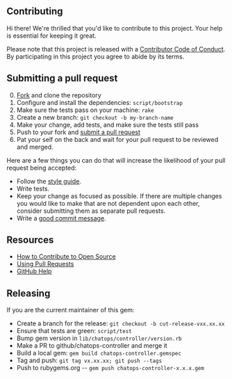 ## Contributing

[fork]: https://github.com/github/chatops-controller/fork
[pr]: https://github.com/github/chatops-controller/compare
[style]: https://github.com/styleguide/ruby
[code-of-conduct]: CODE_OF_CONDUCT.md

Hi there! We're thrilled that you'd like to contribute to this project. Your help is essential for keeping it great.

Please note that this project is released with a [Contributor Code of Conduct][code-of-conduct]. By participating in this project you agree to abide by its terms.

## Submitting a pull request

0. [Fork][fork] and clone the repository
0. Configure and install the dependencies: `script/bootstrap`
0. Make sure the tests pass on your machine: `rake`
0. Create a new branch: `git checkout -b my-branch-name`
0. Make your change, add tests, and make sure the tests still pass
0. Push to your fork and [submit a pull request][pr]
0. Pat your self on the back and wait for your pull request to be reviewed and merged.

Here are a few things you can do that will increase the likelihood of your pull request being accepted:

- Follow the [style guide][style].
- Write tests.
- Keep your change as focused as possible. If there are multiple changes you would like to make that are not dependent upon each other, consider submitting them as separate pull requests.
- Write a [good commit message](http://tbaggery.com/2008/04/19/a-note-about-git-commit-messages.html).

## Resources

- [How to Contribute to Open Source](https://opensource.guide/how-to-contribute/)
- [Using Pull Requests](https://help.github.com/articles/about-pull-requests/)
- [GitHub Help](https://help.github.com)

## Releasing

If you are the current maintainer of this gem:

 * Create a branch for the release: `git checkout -b cut-release-vxx.xx.xx`
 * Ensure that tests are green: `script/test`
 * Bump gem version in `lib/chatops/controller/version.rb`
 * Make a PR to github/chatops-controller and merge it
 * Build a local gem: `gem build chatops-controller.gemspec`
 * Tag and push: `git tag vx.xx.xx; git push --tags`
 * Push to rubygems.org -- `gem push chatops-controller-x.x.x.gem`
